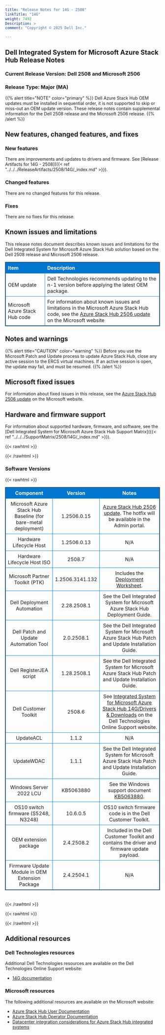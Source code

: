 ```yaml
---
title: "Release Notes for 14G - 2508"
linkTitle: "14G"
weight: 7492
Description: >
comment: "Copyright © 2025 Dell Inc."

---
```


## Dell Integrated System for Microsoft Azure Stack Hub Release Notes
### Current Release Version: Dell 2508 and Microsoft 2506
### Release Type: Major (MA)

{{% alert title="NOTE" color="primary" %}}
Dell Azure Stack Hub OEM updates must be installed in sequential order, it is not supported to skip or miss-out an OEM update version. These release notes contain supplemental information for the Dell 2508 release and the Microsoft 2506 release.
{{% /alert %}}

## New features, changed features, and fixes
### New features
There are improvements and updates to drivers and firmware. See [Release Artifacts for 14G - 2508]({{< ref "../../../ReleaseArtifacts/2508/14G/_index.md" >}}).

### Changed features
There are no changed features for this release.

### Fixes
There are no fixes for this release.

## Known issues and limitations

This release notes document describes known issues and limitations for the Dell Integrated System for Microsoft Azure Stack Hub solution based on the Dell 2508 release and Microsoft 2506 release.

| Item                           | Description                                                                                                                                                                                                                                  |
| :----------------------------- | :------------------------------------------------------------------------------------------------------------------------------------------------------------------------------------------------------------------------------------------- |
| OEM update                     | Dell Technologies recommends updating to the n-1 version before applying the latest OEM package.                                                          |
| Microsoft Azure Stack Hub code | For information about known issues and limitations in the Microsoft Azure Stack Hub code, see the [Azure Stack Hub 2506 update](https://learn.microsoft.com/en-us/azure-stack/operator/release-notes?view=azs-2506) on the Microsoft website |

## Notes and warnings
{{% alert title="CAUTION" color="warning" %}}
Before you use the Microsoft Patch and Update process to update Azure Stack Hub, close any active session to the ERCS virtual machines. If an active session is open, the update may fail, and must be resumed.
{{% /alert %}}

## Microsoft fixed issues
For information about fixed issues in this release, see the [Azure Stack Hub 2506 update](https://docs.microsoft.com/en-us/azure-stack/operator/release-notes?view=azs-2506) on the Microsoft website.

## Hardware and firmware support
For information about supported hardware, firmware, and software, see the [Dell Integrated System for Microsoft Azure Stack Hub Support Matrix]({{< ref "../../../SupportMatrix/2508/14G/_index.md" >}}).

{{< rawhtml >}}

<!DOCTYPE html PUBLIC "-//W3C//DTD XHTML 1.0 Strict//EN" "http://www.w3.org/TR/xhtml1/DTD/xhtml1-strict.dtd">
<html xmlns="http://www.w3.org/1999/xhtml">
<head>

<style>
table {
    border-width:1px; border-style:solid;
    border-color:black;
    border-collapse: collapse;
    width: 100%;
    margin-bottom: 20px;
    table-layout:fixed;
    overflow-wrap: break-word;
}
th {
    border-width:1px;
    padding:7px;
    border-style:solid;
    border-color:#0076CE;
    background-color:#0076CE;
    color:#FFFFFF;
    text-align:center;
}
td {
    border-width:1px;
    padding:7px;
    border-style:solid;
    border-color:#0076CE;
    text-align:center;
}
caption {
    padding-bottom: 10px;
    color:  #0076CE;
    font-weight: bold;
    text-align: left;
    font-size: 20px;
}
</style>

</head>

<body>

<div id="content">
{{< /rawhtml >}}

### Software Versions
{{< rawhtml >}}
<table>
<colgroup><col/><col/><col/></colgroup>
<tr><th>Component</th><th>Version</th><th>Notes</th></tr>
<tr><td>Microsoft Azure Stack Hub Baseline (for bare-metal deployment)</td><td>1.2506.0.15</td><td><a href='https://learn.microsoft.com/en-us/azure-stack/operator/release-notes?view=azs-2506'>Azure Stack Hub 2506 update</a>. The hotfix will be available in the Admin portal.</td></tr>
<tr><td>Hardware Lifecycle Host</td><td>1.2506.0.13</td><td>N/A</td></tr>
<tr><td>Hardware Lifecycle Host ISO</td><td>2508.7</td><td>N/A</td></tr>
<tr><td>Microsoft Partner Toolkit (PTK)</td><td>1.2506.3141.132</td><td>Includes the <a href='https://www.powershellgallery.com/packages/Azs.Deployment.Worksheet/1.2506.3141.132'>Deployment Worksheet</a>.</td></tr>
<tr><td>Dell Deployment Automation</td><td>2.28.2508.1</td><td>See the Dell Integrated System for Microsoft Azure Stack Hub Deployment Guide.</td></tr>
<tr><td>Dell Patch and Update Automation Tool</td><td>2.0.2508.1</td><td>See the Dell Integrated System for Microsoft Azure Stack Hub Patch and Update Installation Guide.</td></tr>
<tr><td>Dell RegisterJEA script</td><td>1.28.2508.1</td><td>See the Dell Integrated System for Microsoft Azure Stack Hub Patch and Update Installation Guide.</td></tr>
<tr><td>Dell Customer Toolkit</td><td>2508.6</td><td>See <a href='https://www.dell.com/support/home/en-us/product-support/product/cloud-for-microsoft-azure-stack14g/drivers'>Integrated System for Microsoft Azure Stack Hub 14G/Drivers & Downloads</a> on the Dell Technologies Online Support website.</td></tr>
<tr><td>UpdateACL</td><td>1.1.2</td><td>N/A</td></tr>
<tr><td>UpdateWDAC</td><td>1.1.1</td><td>See the Dell Integrated System for Microsoft Azure Stack Hub Patch and Update Installation Guide.</td></tr>
<tr><td>Windows Server 2022 LCU</td><td>KB5063880</td><td>See the Windows support document <a href='https://support.microsoft.com/help/5063880'>KB5063880</a>.</td></tr>
<tr><td>OS10 switch firmware (S5248, N3248)</td><td>10.6.0.5</td><td>OS10 switch firmware code is in the Dell Customer Toolkit.</td></tr>
<tr><td>OEM extension package</td><td>2.4.2508.2</td><td>Included in the Dell Customer Toolkit and contains the driver and firmware update payload.</td></tr>
<tr><td>Firmware Update Module in OEM Extension Package</td><td>2.4.2504.1</td><td>N/A</td></tr>
</table>
<br>
{{< /rawhtml >}}

{{< rawhtml >}}
</div>

</body>

</html>


{{< /rawhtml >}}

## Additional resources

### Dell Technologies resources

Additional Dell Technologies resources are available on the Dell Technologies Online Support website:

- [14G documentation](https://www.dell.com/support/home/us/en/04/product-support/product/cloud-for-microsoft-azure-stack14g/docs)

### Microsoft resources

The following additional resources are available on the Microsoft website:

- [Azure Stack Hub User Documentation](https://learn.microsoft.com/en-us/azure/azure-stack/user/)
- [Azure Stack Hub Operator Documentation](https://learn.microsoft.com/en-us/azure/azure-stack/)
- [Datacenter integration considerations for Azure Stack Hub integrated systems](https://learn.microsoft.com/en-us/azure-stack/operator/azure-stack-datacenter-integration)
